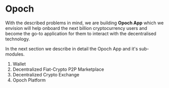 # Opoch

With the described problems in mind, we are building **Opoch App** which we envision will help onboard the next billion cryptocurrency users and become the go-to application for them to interact with the decentralised technology.

In the next section we describe in detail the Opoch App and it's sub-modules. 

1. Wallet
2. Decentralized Fiat-Crypto P2P Marketplace
3. Decentralized Crypto Exchange
4. Opoch Platform

